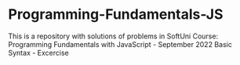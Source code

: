 # Programming-Fundamentals-JS
This is a repository with solutions of problems in SoftUni Course: Programming Fundamentals with JavaScript - September 2022
Basic Syntax - Excercise